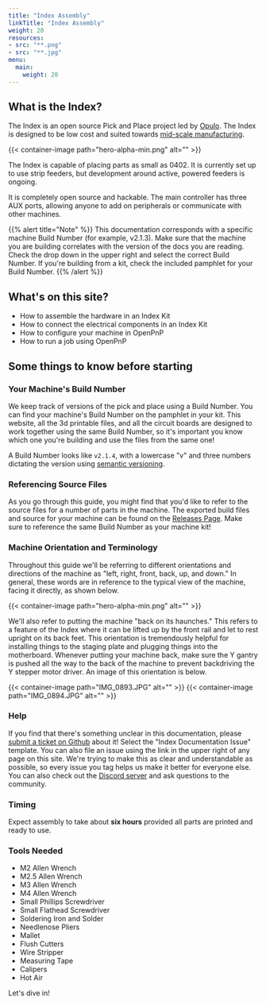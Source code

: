 ```yaml
---
title: "Index Assembly"
linkTitle: "Index Assembly"
weight: 20
resources:
- src: "**.png"
- src: "**.jpg"
menu:
  main:
    weight: 20
---
```


## What is the Index?

The Index is an open source Pick and Place project led by [Opulo](https://www.opulo.io/). The Index is designed to be low cost and suited towards [mid-scale manufacturing](http://stephenhawes.com/level-2-manufacturing/).

{{< container-image path="hero-alpha-min.png" alt="" >}}

The Index is capable of placing parts as small as 0402. It is currently set up to use strip feeders, but development around active, powered feeders is ongoing.

It is completely open source and hackable. The main controller has three AUX ports, allowing anyone to add on peripherals or communicate with other machines.

{{% alert title="Note" %}}
This documentation corresponds with a specific machine Build Number (for example, v2.1.3). Make sure that the machine you are building correlates with the version of the docs you are reading. Check the drop down in the upper right and select the correct Build Number. If you're building from a kit, check the included pamphlet for your Build Number.
{{% /alert %}}

## What's on this site?

* How to assemble the hardware in an Index Kit
* How to connect the electrical components in an Index Kit
* How to configure your machine in OpenPnP
* How to run a job using OpenPnP

## Some things to know before starting

### Your Machine's Build Number
We keep track of versions of the pick and place using a Build Number. You can find your machine's Build Number on the pamphlet in your kit. This website, all the 3d printable files, and all the circuit boards are designed to work together using the same Build Number, so it's important you know which one you're building and use the files from the same one!

A Build Number looks like `v2.1.4`, with a lowercase "v" and three numbers dictating the version using [semantic versioning](https://semver.org/).

### Referencing Source Files

As you go through this guide, you might find that you'd like to refer to the source files for a number of parts in the machine. The exported build files and source for your machine can be found on the [Releases Page](https://github.com/index-machines/index/releases). Make sure to reference the same Build Number as your machine kit!

### Machine Orientation and Terminology

Throughout this guide we'll be referring to different orientations and directions of the machine as "left, right, front, back, up, and down." In general, these words are in reference to the typical view of the machine, facing it directly, as shown below.

{{< container-image path="hero-alpha-min.png" alt="" >}}

We'll also refer to putting the machine "back on its haunches." This refers to a feature of the Index where it can be lifted up by the front rail and let to rest upright on its back feet. This orientation is tremendously helpful for installing things to the staging plate and plugging things into the motherboard. Whenever putting your machine back, make sure the Y gantry is pushed all the way to the back of the machine to prevent backdriving the Y stepper motor driver. An image of this orientation is below.

{{< container-image path="IMG_0893.JPG" alt="" >}}
{{< container-image path="IMG_0894.JPG" alt="" >}}

### Help

If you find that there's something unclear in this documentation, please [submit a ticket on Github](https://github.com/index-machines/index/issues/new/choose) about it! Select the "Index Documentation Issue" template. You can also file an issue using the link in the upper right of any page on this site. We're trying to make this as clear and understandable as possible, so every issue you tag helps us make it better for everyone else. You can also check out the [Discord server](https://discordapp.com/invite/TCwy6De) and ask questions to the community.

### Timing

Expect assembly to take about **six hours** provided all parts are printed and ready to use.

### Tools Needed
* M2 Allen Wrench
* M2.5 Allen Wrench
* M3 Allen Wrench
* M4 Allen Wrench
* Small Phillips Screwdriver
* Small Flathead Screwdriver
* Soldering Iron and Solder
* Needlenose Pliers
* Mallet
* Flush Cutters
* Wire Stripper
* Measuring Tape
* Calipers
* Hot Air

Let's dive in!
